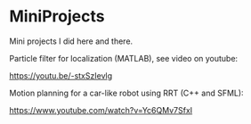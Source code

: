 # MiniProjects
Mini projects I did here and there.

Particle filter for localization (MATLAB), see video on youtube:

https://youtu.be/-stxSzIevlg


Motion planning for a car-like robot using RRT (C++ and SFML):

https://www.youtube.com/watch?v=Yc6QMv7SfxI 
